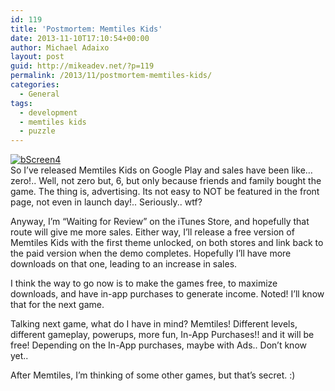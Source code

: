 ```yaml
---
id: 119
title: 'Postmortem: Memtiles Kids'
date: 2013-11-10T17:10:54+00:00
author: Michael Adaixo
layout: post
guid: http://mikeadev.net/?p=119
permalink: /2013/11/postmortem-memtiles-kids/
categories:
  - General
tags:
  - development
  - memtiles kids
  - puzzle
---
```

[<img src="http://mikeadev.net/wp-content/uploads/bScreen4.png" alt="bScreen4" />](http://mikeadev.net/wp-content/uploads/bScreen4.png)  
So I&#8217;ve released Memtiles Kids on Google Play and sales have been like&#8230; zero!.. Well, not zero but, 6, but only because friends and family bought the game. The thing is, advertising. Its not easy to NOT be featured in the front page, not even in launch day!.. Seriously.. wtf?

Anyway, I&#8217;m &#8220;Waiting for Review&#8221; on the iTunes Store, and hopefully that route will give me more sales. Either way, I&#8217;ll release a free version of Memtiles Kids with the first theme unlocked, on both stores and link back to the paid version when the demo completes. Hopefully I&#8217;ll have more downloads on that one, leading to an increase in sales.

I think the way to go now is to make the games free, to maximize downloads, and have in-app purchases to generate income. Noted! I&#8217;ll know that for the next game.

Talking next game, what do I have in mind? Memtiles! Different levels, different gameplay, powerups, more fun, In-App Purchases!! and it will be free! Depending on the In-App purchases, maybe with Ads.. Don&#8217;t know yet..

After Memtiles, I&#8217;m thinking of some other games, but that&#8217;s secret. :)